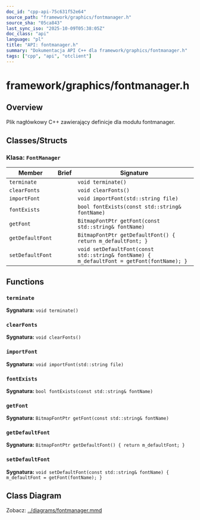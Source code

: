 ```yaml
---
doc_id: "cpp-api-75c631f52e64"
source_path: "framework/graphics/fontmanager.h"
source_sha: "05ca843"
last_sync_iso: "2025-10-09T05:38:05Z"
doc_class: "api"
language: "pl"
title: "API: fontmanager.h"
summary: "Dokumentacja API C++ dla framework/graphics/fontmanager.h"
tags: ["cpp", "api", "otclient"]
---
```


# framework/graphics/fontmanager.h

## Overview

Plik nagłówkowy C++ zawierający definicje dla modułu fontmanager.

## Classes/Structs

### Klasa: `FontManager`

| Member | Brief | Signature |
|--------|-------|-----------|
| `terminate` |  | `void terminate()` |
| `clearFonts` |  | `void clearFonts()` |
| `importFont` |  | `void importFont(std::string file)` |
| `fontExists` |  | `bool fontExists(const std::string& fontName)` |
| `getFont` |  | `BitmapFontPtr getFont(const std::string& fontName)` |
| `getDefaultFont` |  | `BitmapFontPtr getDefaultFont() { return m_defaultFont; }` |
| `setDefaultFont` |  | `void setDefaultFont(const std::string& fontName) { m_defaultFont = getFont(fontName); }` |

## Functions

### `terminate`

**Sygnatura:** `void terminate()`

### `clearFonts`

**Sygnatura:** `void clearFonts()`

### `importFont`

**Sygnatura:** `void importFont(std::string file)`

### `fontExists`

**Sygnatura:** `bool fontExists(const std::string& fontName)`

### `getFont`

**Sygnatura:** `BitmapFontPtr getFont(const std::string& fontName)`

### `getDefaultFont`

**Sygnatura:** `BitmapFontPtr getDefaultFont() { return m_defaultFont; }`

### `setDefaultFont`

**Sygnatura:** `void setDefaultFont(const std::string& fontName) { m_defaultFont = getFont(fontName); }`

## Class Diagram

Zobacz: [../diagrams/fontmanager.mmd](../diagrams/fontmanager.mmd)
